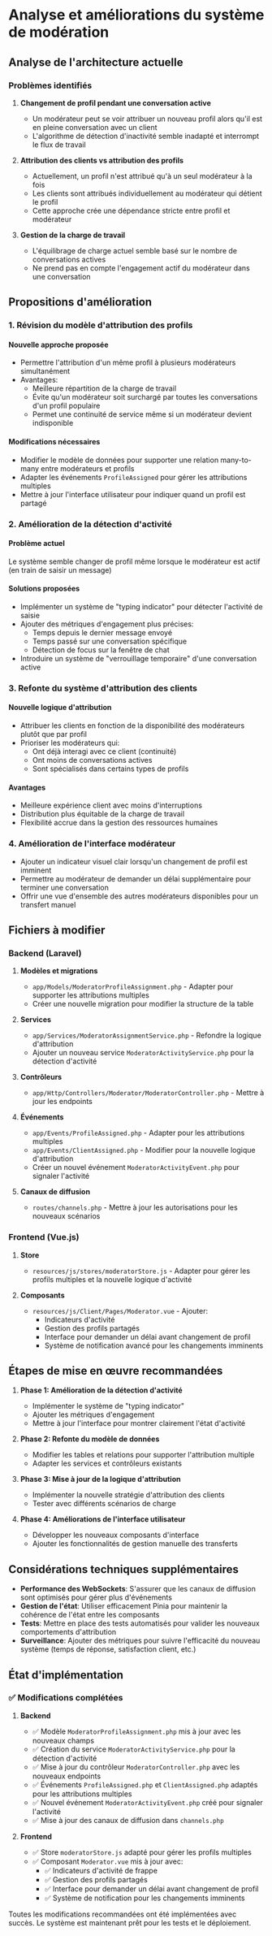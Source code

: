 # Analyse et améliorations du système de modération

## Analyse de l'architecture actuelle

### Problèmes identifiés

1. **Changement de profil pendant une conversation active**

    - Un modérateur peut se voir attribuer un nouveau profil alors qu'il est en pleine conversation avec un client
    - L'algorithme de détection d'inactivité semble inadapté et interrompt le flux de travail

2. **Attribution des clients vs attribution des profils**

    - Actuellement, un profil n'est attribué qu'à un seul modérateur à la fois
    - Les clients sont attribués individuellement au modérateur qui détient le profil
    - Cette approche crée une dépendance stricte entre profil et modérateur

3. **Gestion de la charge de travail**
    - L'équilibrage de charge actuel semble basé sur le nombre de conversations actives
    - Ne prend pas en compte l'engagement actif du modérateur dans une conversation

## Propositions d'amélioration

### 1. Révision du modèle d'attribution des profils

#### Nouvelle approche proposée

-   Permettre l'attribution d'un même profil à plusieurs modérateurs simultanément
-   Avantages:
    -   Meilleure répartition de la charge de travail
    -   Évite qu'un modérateur soit surchargé par toutes les conversations d'un profil populaire
    -   Permet une continuité de service même si un modérateur devient indisponible

#### Modifications nécessaires

-   Modifier le modèle de données pour supporter une relation many-to-many entre modérateurs et profils
-   Adapter les événements `ProfileAssigned` pour gérer les attributions multiples
-   Mettre à jour l'interface utilisateur pour indiquer quand un profil est partagé

### 2. Amélioration de la détection d'activité

#### Problème actuel

Le système semble changer de profil même lorsque le modérateur est actif (en train de saisir un message)

#### Solutions proposées

-   Implémenter un système de "typing indicator" pour détecter l'activité de saisie
-   Ajouter des métriques d'engagement plus précises:
    -   Temps depuis le dernier message envoyé
    -   Temps passé sur une conversation spécifique
    -   Détection de focus sur la fenêtre de chat
-   Introduire un système de "verrouillage temporaire" d'une conversation active

### 3. Refonte du système d'attribution des clients

#### Nouvelle logique d'attribution

-   Attribuer les clients en fonction de la disponibilité des modérateurs plutôt que par profil
-   Prioriser les modérateurs qui:
    -   Ont déjà interagi avec ce client (continuité)
    -   Ont moins de conversations actives
    -   Sont spécialisés dans certains types de profils

#### Avantages

-   Meilleure expérience client avec moins d'interruptions
-   Distribution plus équitable de la charge de travail
-   Flexibilité accrue dans la gestion des ressources humaines

### 4. Amélioration de l'interface modérateur

-   Ajouter un indicateur visuel clair lorsqu'un changement de profil est imminent
-   Permettre au modérateur de demander un délai supplémentaire pour terminer une conversation
-   Offrir une vue d'ensemble des autres modérateurs disponibles pour un transfert manuel

## Fichiers à modifier

### Backend (Laravel)

1. **Modèles et migrations**

    - `app/Models/ModeratorProfileAssignment.php` - Adapter pour supporter les attributions multiples
    - Créer une nouvelle migration pour modifier la structure de la table

2. **Services**

    - `app/Services/ModeratorAssignmentService.php` - Refondre la logique d'attribution
    - Ajouter un nouveau service `ModeratorActivityService.php` pour la détection d'activité

3. **Contrôleurs**

    - `app/Http/Controllers/Moderator/ModeratorController.php` - Mettre à jour les endpoints

4. **Événements**

    - `app/Events/ProfileAssigned.php` - Adapter pour les attributions multiples
    - `app/Events/ClientAssigned.php` - Modifier pour la nouvelle logique d'attribution
    - Créer un nouvel événement `ModeratorActivityEvent.php` pour signaler l'activité

5. **Canaux de diffusion**
    - `routes/channels.php` - Mettre à jour les autorisations pour les nouveaux scénarios

### Frontend (Vue.js)

1. **Store**

    - `resources/js/stores/moderatorStore.js` - Adapter pour gérer les profils multiples et la nouvelle logique d'activité

2. **Composants**
    - `resources/js/Client/Pages/Moderator.vue` - Ajouter:
        - Indicateurs d'activité
        - Gestion des profils partagés
        - Interface pour demander un délai avant changement de profil
        - Système de notification avancé pour les changements imminents

## Étapes de mise en œuvre recommandées

1. **Phase 1: Amélioration de la détection d'activité**

    - Implémenter le système de "typing indicator"
    - Ajouter les métriques d'engagement
    - Mettre à jour l'interface pour montrer clairement l'état d'activité

2. **Phase 2: Refonte du modèle de données**

    - Modifier les tables et relations pour supporter l'attribution multiple
    - Adapter les services et contrôleurs existants

3. **Phase 3: Mise à jour de la logique d'attribution**

    - Implémenter la nouvelle stratégie d'attribution des clients
    - Tester avec différents scénarios de charge

4. **Phase 4: Améliorations de l'interface utilisateur**
    - Développer les nouveaux composants d'interface
    - Ajouter les fonctionnalités de gestion manuelle des transferts

## Considérations techniques supplémentaires

-   **Performance des WebSockets**: S'assurer que les canaux de diffusion sont optimisés pour gérer plus d'événements
-   **Gestion de l'état**: Utiliser efficacement Pinia pour maintenir la cohérence de l'état entre les composants
-   **Tests**: Mettre en place des tests automatisés pour valider les nouveaux comportements d'attribution
-   **Surveillance**: Ajouter des métriques pour suivre l'efficacité du nouveau système (temps de réponse, satisfaction client, etc.)

## État d'implémentation

### ✅ Modifications complétées

1. **Backend**

    - ✅ Modèle `ModeratorProfileAssignment.php` mis à jour avec les nouveaux champs
    - ✅ Création du service `ModeratorActivityService.php` pour la détection d'activité
    - ✅ Mise à jour du contrôleur `ModeratorController.php` avec les nouveaux endpoints
    - ✅ Événements `ProfileAssigned.php` et `ClientAssigned.php` adaptés pour les attributions multiples
    - ✅ Nouvel événement `ModeratorActivityEvent.php` créé pour signaler l'activité
    - ✅ Mise à jour des canaux de diffusion dans `channels.php`

2. **Frontend**
    - ✅ Store `moderatorStore.js` adapté pour gérer les profils multiples
    - ✅ Composant `Moderator.vue` mis à jour avec:
        - ✅ Indicateurs d'activité de frappe
        - ✅ Gestion des profils partagés
        - ✅ Interface pour demander un délai avant changement de profil
        - ✅ Système de notification pour les changements imminents

Toutes les modifications recommandées ont été implémentées avec succès. Le système est maintenant prêt pour les tests et le déploiement.

